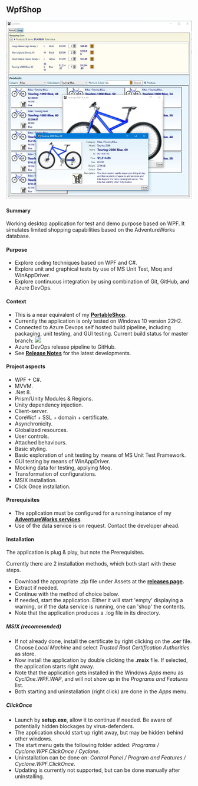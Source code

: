## WpfShop

![](Demo.JPG)

#### Summary
Working desktop application for test and demo purpose based on WPF. It simulates limited shopping capabilities based on the AdventureWorks database.

#### Purpose
* Explore coding techniques based on WPF and C#.
* Explore unit and graphical tests by use of MS Unit Test, Moq and WinAppDriver.
* Explore continuous integration by using combination of Git, GitHub, and Azure DevOps.

#### Context
* This is a near equivalent of my **[PortableShop](https://github.com/a-einstein/PortableShop)**.
* Currently the application is only tested on Windows 10 version 22H2.
* Connected to Azure Devops self hosted build pipeline, including packaging, unit testing, and GUI testing. Current build status for master branch: ![](https://dev.azure.com/RcsProjects/WpfShop/_apis/build/status/Build?branchName=master)
* Azure DevOps release pipeline to GitHub.
* See **[Release Notes](ReleaseNotes.md)** for the latest developments.

#### Project aspects
* WPF + C#.
* MVVM.
* .Net 8.
* Prism/Unity Modules & Regions.
* Unity dependency injection.
* Client-server.
* CoreWcf + SSL + domain + certificate.
* Asynchronicity.
* Globalized resources.
* User controls.
* Attached behaviours.
* Basic styling.
* Basic exploration of unit testing by means of MS Unit Test Framework.
* GUI testing by means of WinAppDriver.
* Mocking data for testing, applying Moq.
* Transformation of configurations.
* MSIX installation.
* Click Once installation.

#### Prerequisites
* The application must be configured for a running instance of my **[AdventureWorks services](https://github.com/a-einstein/AdventureWorks)**.
* Use of the data service is on request. Contact the developer ahead.

#### Installation
The application is plug & play, but note the Prerequisites. 

Currently there are 2 installation methods, which both start with these steps.
* Download the appropriate .zip file under Assets at the **[releases page](https://github.com/a-einstein/WpfShop/releases).**
* Extract if needed.
* Continue with the method of choice below.
* If needed, start the application. Either it will start 'empty' displaying a warning, or if the data service is running, one can 'shop' the contents.
* Note that the application produces a .log file in its directory.

##### MSIX (recommended)
* If not already done, install the certificate by right clicking on the **.cer** file. Choose *Local Machine* and select *Trusted Root Certification Authorities* as store.
* Now install the application by double clicking the **.msix** file. If selected, the application starts right away.
* Note that the application gets installed in the Windows *Apps* menu as *CyclOne.WPF.WAP*, and will not show up in the *Programs and Features* list.
* Both starting and uninstallation (right click) are done in the *Apps* menu.

##### ClickOnce
* Launch by **setup.exe**, allow it to continue if needed. Be aware of potentially hidden blockages by virus-defenders.
* The application should start up right away, but may be hidden behind other windows.
* The start menu gets the following folder added: *Programs / Cyclone.WPF.ClickOnce / Cyclone*.
* Uninstallation can be done on: *Control Panel / Program and Features / Cyclone.WPF.ClickOnce*.
* Updating is currently not supported, but can be done manually after uninstalling.